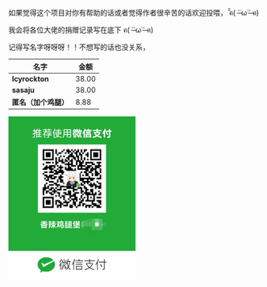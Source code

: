 如果觉得这个项目对你有帮助的话或者觉得作者很辛苦的话欢迎投喂， ̑̑ฅ( ˃̶˙ω˙˂̶ ฅ) ​​​

我会将各位大佬的捐赠记录写在底下 ฅ( ˃̶˙ω˙˂̶ ฅ) ​​​

记得写名字呀呀呀！！不想写的话也没关系，

| 名字 | 金额 |
| -------|------|
| **Icyrockton**| 38.00 |
| **sasaju** | 38.00 |
| **匿名（加个鸡腿）**| 8.88 |

<img src = "/assets/pay.jpg" width = "50%" height = "50%">